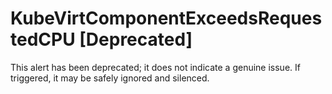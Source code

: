 # KubeVirtComponentExceedsRequestedCPU [Deprecated]

This alert has been deprecated; it does not indicate a genuine issue. If
triggered, it may be safely ignored and silenced.
